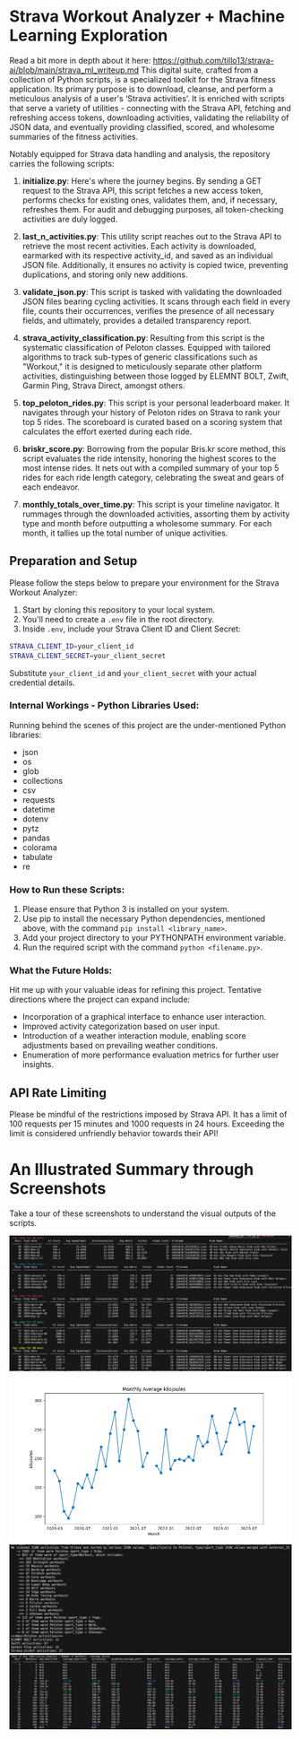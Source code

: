 # Strava Workout Analyzer + Machine Learning Exploration

Read a bit more in depth about it here: https://github.com/tillo13/strava-ai/blob/main/strava_ml_writeup.md 
This digital suite, crafted from a collection of Python scripts, is a specialized toolkit for the Strava fitness application. Its primary purpose is to download, cleanse, and perform a meticulous analysis of a user's ‘Strava activities’. It is enriched with scripts that serve a variety of utilities - connecting with the Strava API, fetching and refreshing access tokens, downloading activities, validating the reliability of JSON data, and eventually providing classified, scored, and wholesome summaries of the fitness activities.

Notably equipped for Strava data handling and analysis, the repository carries the following scripts:

1. **initialize.py**: 
Here's where the journey begins. By sending a GET request to the Strava API, this script fetches a new access token, performs checks for existing ones, validates them, and, if necessary, refreshes them. For audit and debugging purposes, all token-checking activities are duly logged.

2. **last_n_activities.py**: 
This utility script reaches out to the Strava API to retrieve the most recent activities. Each activity is downloaded, earmarked with its respective activity_id, and saved as an individual JSON file. Additionally, it ensures no activity is copied twice, preventing duplications, and storing only new additions.

3. **validate_json.py**: 
This script is tasked with validating the downloaded JSON files bearing cycling activities. It scans through each field in every file, counts their occurrences, verifies the presence of all necessary fields, and ultimately, provides a detailed transparency report.

4. **strava_activity_classification.py**: 
Resulting from this script is the systematic classification of Peloton classes. Equipped with tailored algorithms to track sub-types of generic classifications such as "Workout," it is designed to meticulously separate other platform activities, distinguishing between those logged by ELEMNT BOLT, Zwift, Garmin Ping, Strava Direct, amongst others.

5. **top_peloton_rides.py**: 
This script is your personal leaderboard maker. It navigates through your history of Peloton rides on Strava to rank your top 5 rides. The scoreboard is curated based on a scoring system that calculates the effort exerted during each ride.

6. **briskr_score.py**: 
Borrowing from the popular Bris.kr score method, this script evaluates the ride intensity, honoring the highest scores to the most intense rides. It nets out with a compiled summary of your top 5 rides for each ride length category, celebrating the sweat and gears of each endeavor.

7. **monthly_totals_over_time.py**: 
This script is your timeline navigator. It rummages through the downloaded activities, assorting them by activity type and month before outputting a wholesome summary. For each month, it tallies up the total number of unique activities.

## Preparation and Setup
Please follow the steps below to prepare your environment for the Strava Workout Analyzer:

1. Start by cloning this repository to your local system.
2. You'll need to create a `.env` file in the root directory.
3. Inside `.env`, include your Strava Client ID and Client Secret:

```sh
STRAVA_CLIENT_ID=your_client_id
STRAVA_CLIENT_SECRET=your_client_secret
```
Substitute `your_client_id` and `your_client_secret` with your actual credential details.

### Internal Workings - Python Libraries Used:
Running behind the scenes of this project are the under-mentioned Python libraries:
- json
- os
- glob
- collections
- csv
- requests
- datetime
- dotenv
- pytz
- pandas
- colorama
- tabulate
- re

### How to Run these Scripts:
1. Please ensure that Python 3 is installed on your system.
2. Use pip to install the necessary Python dependencies, mentioned above, with the command `pip install <library_name>`.
3. Add your project directory to your PYTHONPATH environment variable.
4. Run the required script with the command `python <filename.py>`.

### What the Future Holds:
Hit me up with your valuable ideas for refining this project. Tentative directions where the project can expand include:
- Incorporation of a graphical interface to enhance user interaction.
- Improved activity categorization based on user input.
- Introduction of a weather interaction module, enabling score adjustments based on prevailing weather conditions.
- Enumeration of more performance evaluation metrics for further user insights.

## API Rate Limiting
Please be mindful of the restrictions imposed by Strava API. It has a limit of 100 requests per 15 minutes and 1000 requests in 24 hours. Exceeding the limit is considered unfriendly behavior towards their API!

# An Illustrated Summary through Screenshots

Take a tour of these screenshots to understand the visual outputs of the scripts.

![Top Rides](./images/top_rides.png)
![Average KJ](./images/avg_kj.png)
![Classification of Strava rides](./images/strava_activity_classification.png)
![When you workout](./images/when_you_workout.png)